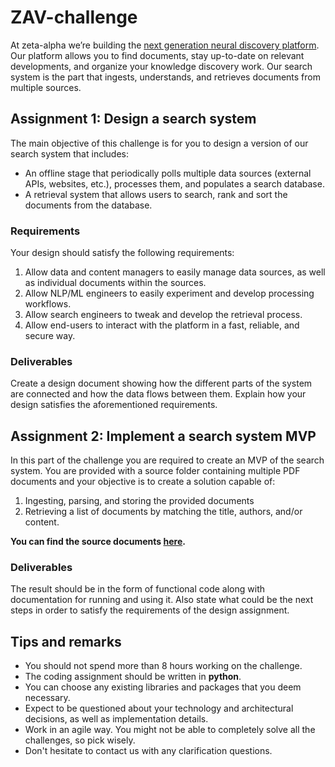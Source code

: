 # ZAV-challenge

At zeta-alpha we’re building the [next generation neural discovery platform](https://search.zeta-alpha.com). Our platform allows you to find documents, stay up-to-date on relevant developments, and organize your knowledge discovery work. Our search system is the part that ingests, understands, and retrieves documents from multiple sources.

## Assignment 1: Design a search system

The main objective of this challenge is for you to design a version of our search system that includes:
- An offline stage that periodically polls multiple data sources (external APIs, websites, etc.), processes them, and populates a search database.
- A retrieval system that allows users to search, rank and sort the documents from the database.

### Requirements
Your design should satisfy the following requirements:

1. Allow data and content managers to easily manage data sources, as well as individual documents within the sources. 
1. Allow NLP/ML engineers to easily experiment and develop processing workflows.
1. Allow search engineers to tweak and develop the retrieval process.
1. Allow end-users to interact with the platform in a fast, reliable, and secure way.

### Deliverables

Create a design document showing how the different parts of the system are connected and how the data flows between them. Explain how your design satisfies the aforementioned requirements.

## Assignment 2: Implement a search system MVP

In this part of the challenge you are required to create an MVP of the search system. You are provided with a source folder containing multiple PDF documents and your objective is to create a solution capable of:
1. Ingesting, parsing, and storing the provided documents
1. Retrieving a list of documents by matching the title, authors, and/or content.

**You can find the source documents [here](link-to-sr).**

### Deliverables

The result should be in the form of functional code along with documentation for running and using it. Also state what could be the next steps in order to satisfy the requirements of the design assignment.

## Tips and remarks

- You should not spend more than 8 hours working on the challenge.
- The coding assignment should be written in **python**.
- You can choose any existing libraries and packages that you deem necessary.
- Expect to be questioned about your technology and architectural decisions, as well as implementation details.
- Work in an agile way. You might not be able to completely solve all the challenges, so pick wisely.
- Don't hesitate to contact us with any clarification questions.